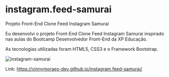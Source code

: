 # instagram.feed-samurai
Projeto Front-End Clone Feed Instagram Samurai 

Eu desenvolvi o projeto Front-End Clone Feed Instagram Samurai inspirado nas aulas do Bootcamp Desenvolvedor Front-End da XP Educação.

As tecnologias utilizadas foram HTML5, CSS3 e o Framework Bootstrap.

![instagram-samurai](https://user-images.githubusercontent.com/56524332/191482616-1d8e82f5-9e38-4b82-bcbd-01dfd16d4ad8.JPG)

Link: https://vinnymoraes-dev.github.io/instagram.feed-samurai/

